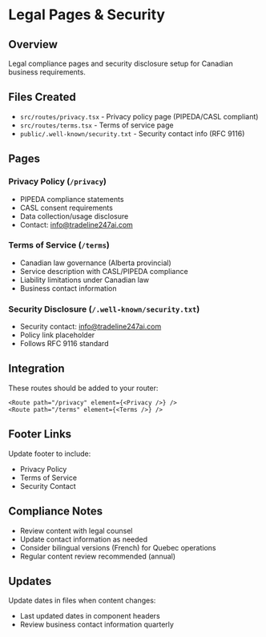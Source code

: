 # Legal Pages & Security

## Overview
Legal compliance pages and security disclosure setup for Canadian business requirements.

## Files Created
- `src/routes/privacy.tsx` - Privacy policy page (PIPEDA/CASL compliant)
- `src/routes/terms.tsx` - Terms of service page  
- `public/.well-known/security.txt` - Security contact info (RFC 9116)

## Pages

### Privacy Policy (`/privacy`)
- PIPEDA compliance statements
- CASL consent requirements
- Data collection/usage disclosure
- Contact: info@tradeline247ai.com

### Terms of Service (`/terms`)
- Canadian law governance (Alberta provincial)
- Service description with CASL/PIPEDA compliance
- Liability limitations under Canadian law
- Business contact information

### Security Disclosure (`/.well-known/security.txt`)
- Security contact: info@tradeline247ai.com
- Policy link placeholder
- Follows RFC 9116 standard

## Integration
These routes should be added to your router:
```tsx
<Route path="/privacy" element={<Privacy />} />
<Route path="/terms" element={<Terms />} />
```

## Footer Links
Update footer to include:
- Privacy Policy
- Terms of Service  
- Security Contact

## Compliance Notes
- Review content with legal counsel
- Update contact information as needed
- Consider bilingual versions (French) for Quebec operations
- Regular content review recommended (annual)

## Updates
Update dates in files when content changes:
- Last updated dates in component headers
- Review business contact information quarterly